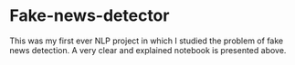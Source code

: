 # Fake-news-detector

This was my first ever NLP project in which I studied the problem of fake news detection. A very clear and explained notebook is presented above. 
